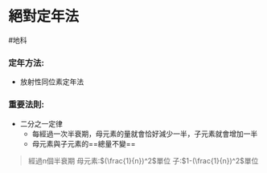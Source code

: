 # 絕對定年法
#地科 
### 定年方法:
- 放射性同位素定年法
### 重要法則:
- 二分之一定律
	- 每經過一次半衰期，母元素的量就會恰好減少一半，子元素就會增加一半
	- 母元素與子元素的==總量不變==
>經過n個半衰期
>母元素:$(\frac{1}{n})^2$單位
>子:$1-(\frac{1}{n})^2$單位
